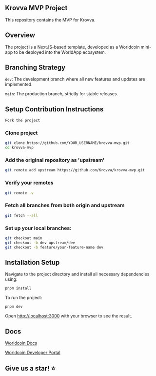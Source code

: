 ## Krovva MVP Project

This repository contains the MVP for Krovva.

## Overview

The project is a NextJS-based template, developed as a Worldcoin mini-app to be deployed into the WorldApp ecosystem.

## Branching Strategy

`dev`: The development branch where all new features and updates are implemented.

`main`: The production branch, strictly for stable releases.

## Setup Contribution Instructions

```bash
Fork the project
```

### Clone project

```bash
git clone https://github.com/YOUR_USERNAME/krovva-mvp.git
cd krovva-mvp
```

### Add the original repository as 'upstream'

```bash
git remote add upstream https://github.com/Krovva/krovva-mvp.git
```

### Verify your remotes

```bash
git remote -v
```

### Fetch all branches from both origin and upstream

```bash
git fetch --all
```

### Set up your local branches:

```bash
git checkout main
git checkout -b dev upstream/dev
git checkout -b feature/your-feature-name dev
```

## Installation Setup

Navigate to the project directory and install all necessary dependencies using:

```bash
pnpm install
```

To run the project:

```bash
pnpm dev
```

Open [http://localhost:3000](http://localhost:3000) with your browser to see the result.

## Docs

[Worldcoin Docs](https://docs.world.org/)

[Worldcoin Developer Portal](https://developer.worldcoin.org/)

## Give us a star! ⭐
